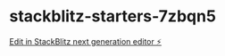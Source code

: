 # stackblitz-starters-7zbqn5

[Edit in StackBlitz next generation editor ⚡️](https://stackblitz.com/~/github.com/Hamiz66/stackblitz-starters-7zbqn5)